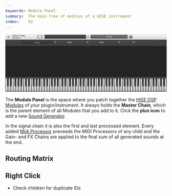 ```yaml
---
keywords: Module Panel
summary:  The main tree of modules of a HISE instrument
index:    02
---
```

![Left Panel](images/custom/main-panel.png)

The **Module Panel** is the space where you patch together the [HISE DSP Modules](/hise-modules) of your plugin/instrument. It always holds the **Master Chain**, which is the parent element of all Modules that you add to it. Click the **plus icon** to add a new [Sound Generator](/hise-modules/sound-generators).

In the signal chain it is also the first and last processed element. Every added [Midi Processor](/hise-modules/midi-processors) preceeds the MIDI Processors of any child and the Gain- and FX Chains are applied to the final sum of all generated sounds at the end.

## Routing Matrix

## Right Click
* Check children for duplicate IDs